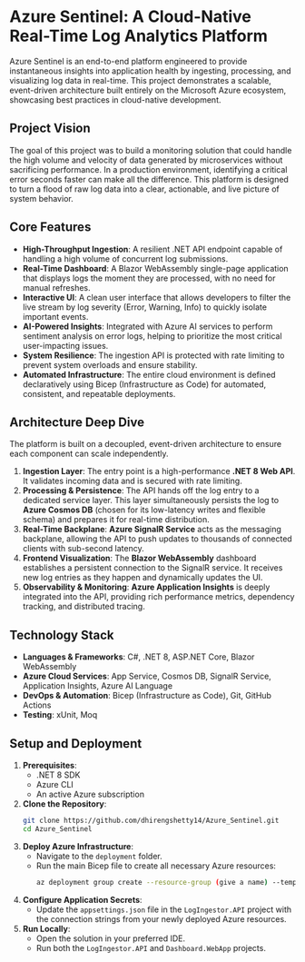 # Azure Sentinel: A Cloud-Native Real-Time Log Analytics Platform

Azure Sentinel is an end-to-end platform engineered to provide instantaneous insights into application health by ingesting, processing, and visualizing log data in real-time. This project demonstrates a scalable, event-driven architecture built entirely on the Microsoft Azure ecosystem, showcasing best practices in cloud-native development.

## Project Vision

The goal of this project was to build a monitoring solution that could handle the high volume and velocity of data generated by microservices without sacrificing performance. In a production environment, identifying a critical error seconds faster can make all the difference. This platform is designed to turn a flood of raw log data into a clear, actionable, and live picture of system behavior.

## Core Features

* **High-Throughput Ingestion**: A resilient .NET API endpoint capable of handling a high volume of concurrent log submissions.
* **Real-Time Dashboard**: A Blazor WebAssembly single-page application that displays logs the moment they are processed, with no need for manual refreshes.
* **Interactive UI**: A clean user interface that allows developers to filter the live stream by log severity (Error, Warning, Info) to quickly isolate important events.
* **AI-Powered Insights**: Integrated with Azure AI services to perform sentiment analysis on error logs, helping to prioritize the most critical user-impacting issues.
* **System Resilience**: The ingestion API is protected with rate limiting to prevent system overloads and ensure stability.
* **Automated Infrastructure**: The entire cloud environment is defined declaratively using Bicep (Infrastructure as Code) for automated, consistent, and repeatable deployments.

## Architecture Deep Dive

The platform is built on a decoupled, event-driven architecture to ensure each component can scale independently.



1.  **Ingestion Layer**: The entry point is a high-performance **.NET 8 Web API**. It validates incoming data and is secured with rate limiting.
2.  **Processing & Persistence**: The API hands off the log entry to a dedicated service layer. This layer simultaneously persists the log to **Azure Cosmos DB** (chosen for its low-latency writes and flexible schema) and prepares it for real-time distribution.
3.  **Real-Time Backplane**: **Azure SignalR Service** acts as the messaging backplane, allowing the API to push updates to thousands of connected clients with sub-second latency.
4.  **Frontend Visualization**: The **Blazor WebAssembly** dashboard establishes a persistent connection to the SignalR service. It receives new log entries as they happen and dynamically updates the UI.
5.  **Observability & Monitoring**: **Azure Application Insights** is deeply integrated into the API, providing rich performance metrics, dependency tracking, and distributed tracing.

## Technology Stack

* **Languages & Frameworks**: C#, .NET 8, ASP.NET Core, Blazor WebAssembly
* **Azure Cloud Services**: App Service, Cosmos DB, SignalR Service, Application Insights, Azure AI Language
* **DevOps & Automation**: Bicep (Infrastructure as Code), Git, GitHub Actions
* **Testing**: xUnit, Moq

## Setup and Deployment

1.  **Prerequisites**:
    * .NET 8 SDK
    * Azure CLI
    * An active Azure subscription
2.  **Clone the Repository**:
    ```bash
    git clone https://github.com/dhirengshetty14/Azure_Sentinel.git
    cd Azure_Sentinel
    ```
3.  **Deploy Azure Infrastructure**:
    * Navigate to the `deployment` folder.
    * Run the main Bicep file to create all necessary Azure resources:
        ```bash
        az deployment group create --resource-group (give a name) --template-file main.bicep
        ```
4.  **Configure Application Secrets**:
    * Update the `appsettings.json` file in the `LogIngestor.API` project with the connection strings from your newly deployed Azure resources.
5.  **Run Locally**:
    * Open the solution in your preferred IDE.
    * Run both the `LogIngestor.API` and `Dashboard.WebApp` projects.
